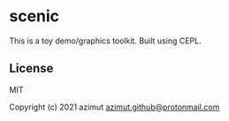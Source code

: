 # scenic

This is a toy demo/graphics toolkit. Built using CEPL.

## License

MIT


Copyright (c) 2021 azimut <azimut.github@protonmail.com>


